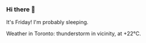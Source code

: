 ### Hi there :wave:

It's Friday! I'm probably sleeping.

Weather in Toronto: thunderstorm in vicinity, at +22°C.
